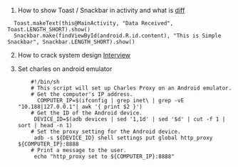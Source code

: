 1. How to show Toast / Snackbar in activity and what is [diff](https://stackoverflow.com/questions/34432339/android-snackbar-vs-toast-usage-and-difference) 

  ```
    Toast.makeText(this@MainActivity, "Data Received", Toast.LENGTH_SHORT).show()
    Snackbar.make(findViewById(android.R.id.content), "This is Simple Snackbar", Snackbar.LENGTH_SHORT).show()
  
  ```
2. How to crack system design [Interview](https://github.com/weeeBox/mobile-system-design)

3. Set charles on android emulator
   ```
       #!/bin/sh
       # This script will set up Charles Proxy on an Android emulator.
       # Get the computer's IP address.
         COMPUTER_IP=$(ifconfig | grep inet\ | grep -vE "10.188|127.0.0.1"| awk '{ print $2 }')
       # Get the ID of the Android device.
        DEVICE_ID=$(adb devices | sed '1,1d' | sed '$d' | cut -f 1 | sort | head -n 1)
       # Set the proxy setting for the Android device.
        adb -s ${DEVICE_ID} shell settings put global http_proxy ${COMPUTER_IP}:8888
       # Print a message to the user.
        echo "http_proxy set to ${COMPUTER_IP}:8888"
   ```
